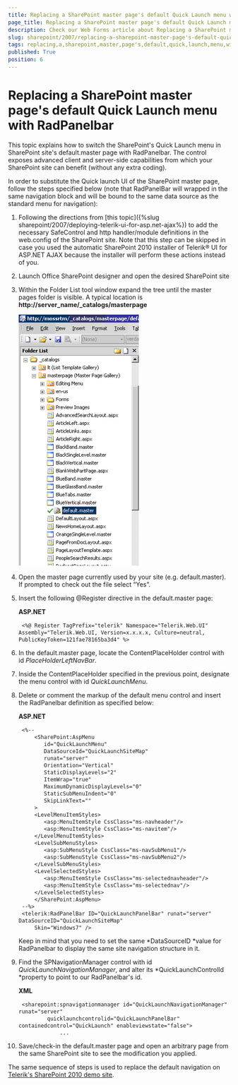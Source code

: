 ```yaml
---
title: Replacing a SharePoint master page's default Quick Launch menu with RadPanelbar
page_title: Replacing a SharePoint master page's default Quick Launch menu with RadPanelbar
description: Check our Web Forms article about Replacing a SharePoint master page's default Quick Launch menu with RadPanelbar.
slug: sharepoint/2007/replacing-a-sharepoint-master-page's-default-quick-launch-menu-with-radpanelbar
tags: replacing,a,sharepoint,master,page's,default,quick,launch,menu,with,radpanelbar
published: True
position: 6
---
```


# Replacing a SharePoint master page's default Quick Launch menu with RadPanelbar




This topic explains how to switch the SharePoint's Quick Launch menu in SharePoint site's default.master page with RadPanelbar. The control exposes advanced client and server-side capabilities from which your SharePoint site can benefit (without any extra coding).

In order to substitute the Quick launch UI of the SharePoint master page, follow the steps specified below (note that RadPanelBar will wrapped in the same navigation block and will be bound to the same data source as the standard menu for navigation):

1. Following the directions from [this topic]({%slug sharepoint/2007/deploying-telerik-ui-for-asp.net-ajax%}) to add the necessary SafeControl and http handler/module definitions in the web.config of the SharePoint site. Note that this step can be skipped in case you used the automatic SharePoint 2010 installer of Telerik® UI for ASP.NET AJAX because the installer will perform these actions instead of you.

1. Launch Office SharePoint designer and open the desired SharePoint site

1. Within the Folder List tool window expand the tree until the master pages folder is visible. A typical location is **http://server_name/_catalogs/masterpage**

	![](images/moss2.gif)

1. Open the master page currently used by your site (e.g. default.master). If prompted to check out the file select “Yes”.

1. Insert the following @Register directive in the default.master page:

	**ASP.NET**

		<%@ Register TagPrefix="telerik" Namespace="Telerik.Web.UI" Assembly="Telerik.Web.UI, Version=x.x.x.x, Culture=neutral, PublicKeyToken=121fae78165ba3d4" %>




1. In the default.master page, locate the ContentPlaceHolder control with id *PlaceHolderLeftNavBar*.

1. Inside the ContentPlaceHolder specified in the previous point, designate the menu control with id *QuickLaunchMenu*.

1. Delete or comment the markup of the default menu control and insert the RadPanelbar definition as specified below:

	**ASP.NET**

	    <%--
	        <SharePoint:AspMenu
	           id="QuickLaunchMenu"
	           DataSourceId="QuickLaunchSiteMap"
	           runat="server"
	           Orientation="Vertical"
	           StaticDisplayLevels="2"
	           ItemWrap="true"
	           MaximumDynamicDisplayLevels="0"
	           StaticSubMenuIndent="0"
	           SkipLinkText=""
	        >
	        <LevelMenuItemStyles>
	           <asp:MenuItemStyle CssClass="ms-navheader"/>
	           <asp:MenuItemStyle CssClass="ms-navitem"/>
	        </LevelMenuItemStyles>
	        <LevelSubMenuStyles>
	           <asp:SubMenuStyle CssClass="ms-navSubMenu1"/>
	           <asp:SubMenuStyle CssClass="ms-navSubMenu2"/>
	        </LevelSubMenuStyles>
	        <LevelSelectedStyles>
	           <asp:MenuItemStyle CssClass="ms-selectednavheader"/>
	           <asp:MenuItemStyle CssClass="ms-selectednav"/>
	        </LevelSelectedStyles>
	        </SharePoint:AspMenu>
	    --%>
	    <telerik:RadPanelBar ID="QuickLaunchPanelBar" runat="server" DataSourceID="QuickLaunchSiteMap"
	        Skin="Windows7" />


	Keep in mind that you need to set the same *DataSourceID *value for RadPanelbar to display the same site navigation structure in it.

1. Find the SPNavigationManager control with id *QuickLaunchNavigationManager*, and alter its *QuickLaunchControlId *property to point to our RadPanelbar's id.

	**XML**

		<sharepoint:spnavigationmanager id="QuickLaunchNavigationManager" runat="server"
	            quicklaunchcontrolid="QuickLaunchPanelBar" containedcontrol="QuickLaunch" enableviewstate="false">
	                ... 	




1. Save/check-in the default.master page and open an arbitrary page from the same SharePoint site to see the modification you applied.

The same sequence of steps is used to replace the default navigation on [Telerik's SharePoint 2010 demo site](https://docs.telerik.com/devtools/aspnet-ajax/sharepoint/2010/installation-and-deployment/installing-telerik-web-parts).
